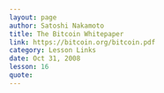 ```yaml
---
layout: page
author: Satoshi Nakamoto
title: The Bitcoin Whitepaper
link: https://bitcoin.org/bitcoin.pdf
category: Lesson Links
date: Oct 31, 2008
lesson: 16
quote: 
---
```

